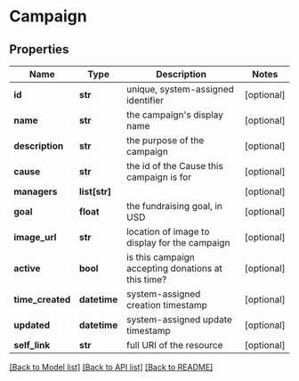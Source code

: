 # Campaign

## Properties
Name | Type | Description | Notes
------------ | ------------- | ------------- | -------------
**id** | **str** | unique, system-assigned identifier | [optional]
**name** | **str** | the campaign&#x27;s display name | [optional]
**description** | **str** | the purpose of the campaign | [optional]
**cause** | **str** | the id of the Cause this campaign is for | [optional]
**managers** | **list[str]** |  | [optional]
**goal** | **float** | the fundraising goal, in USD | [optional]
**image_url** | **str** | location of image to display for the campaign | [optional]
**active** | **bool** | is this campaign accepting donations at this time? | [optional]
**time_created** | **datetime** | system-assigned creation timestamp | [optional]
**updated** | **datetime** | system-assigned update timestamp | [optional]
**self_link** | **str** | full URI of the resource | [optional]

[[Back to Model list]](../README.md#documentation-for-models) [[Back to API list]](../README.md#documentation-for-api-endpoints) [[Back to README]](../README.md)
